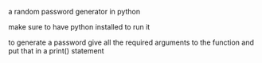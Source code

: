 a random password generator in python

make sure to have python installed to run it

to generate a password give all the required arguments to the function
and put that in a print() statement
